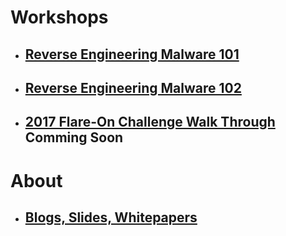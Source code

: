# Workshops #
- ## [Reverse Engineering Malware 101](https://securedorg.github.io/RE101/) ##
- ## [Reverse Engineering Malware 102](https://securedorg.github.io/RE102/) ##
- ## [2017 Flare-On Challenge Walk Through](https://securedorg.github.io/flareon4/) **Comming Soon** ##
# About
- ## [Blogs, Slides, Whitepapers](https://securedorg.github.io/content/) ##
